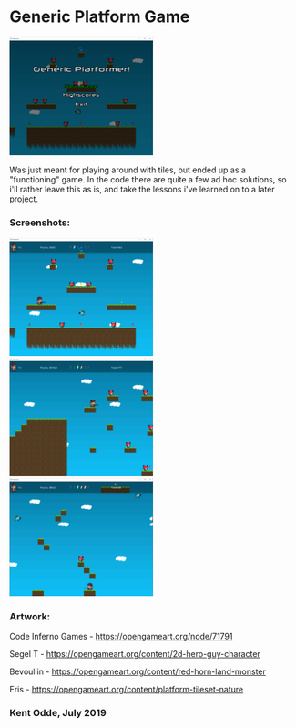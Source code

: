 # Generic Platform Game

<img src = "https://github.com/oddek/Generic-Platformer/blob/master/Platformer/img/screenshots/ex1.png" width ="50%">

Was just meant for playing around with tiles, but ended up as a "functioning" game. In the code there are quite a few ad hoc solutions, so i'll rather leave this as is, and take the lessons i've learned on to a later project.


### Screenshots:
<img src = "https://github.com/oddek/Generic-Platformer/blob/master/Platformer/img/screenshots/ex2.png" width ="50%"> <img src = "https://github.com/oddek/Generic-Platformer/blob/master/Platformer/img/screenshots/ex3.png" width ="50%"> <img src = "https://github.com/oddek/Generic-Platformer/blob/master/Platformer/img/screenshots/ex4.png" width ="50%">

### Artwork:
Code Inferno Games - https://opengameart.org/node/71791

Segel T - https://opengameart.org/content/2d-hero-guy-character

Bevouliin - https://opengameart.org/content/red-horn-land-monster

Eris - https://opengameart.org/content/platform-tileset-nature


### Kent Odde, July 2019
